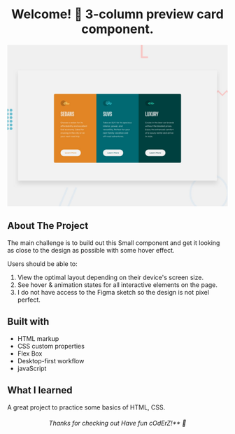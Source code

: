<h1 align="center">
 Welcome! 👋 3-column preview card component.
</h1>

<p align="center">
 <img src="./design/desktop-preview.jpg"/>
</p>

## About The Project
The main challenge is to build out this Small component and get it looking as close to the design as possible with some hover effect.

Users should be able to:

1. View the optimal layout depending on their device's screen size.
2. See hover & animation states for all interactive elements on the page.
3. I do not have access to the Figma sketch so the design is not pixel perfect.

## Built with
 * HTML markup
 * CSS custom properties
 * Flex Box
 * Desktop-first workflow
 * javaScript

 
## What I learned
A great project to practice some basics of HTML, CSS.

<h6 align="center">
 Thanks for checking out Have fun cOdErZ!** 🚀
</h6>

